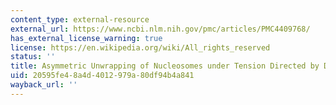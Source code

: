 ```yaml
---
content_type: external-resource
external_url: https://www.ncbi.nlm.nih.gov/pmc/articles/PMC4409768/
has_external_license_warning: true
license: https://en.wikipedia.org/wiki/All_rights_reserved
status: ''
title: Asymmetric Unwrapping of Nucleosomes under Tension Directed by DNA Local Flexibility
uid: 20595fe4-8a4d-4012-979a-80df94b4a841
wayback_url: ''
---
```

